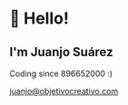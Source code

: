 👋 Hello!
=========

I'm Juanjo Suárez
-----------------

Coding since 896652000 :)

juanjo@objetivocreativo.com
